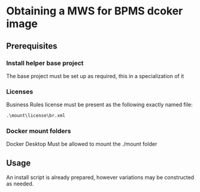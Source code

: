 # Obtaining a MWS for BPMS dcoker image

## Prerequisites

### Install helper base project

The base project must be set up as required, this in a specialization of it

### Licenses
Business Rules license must be present as the following exactly named file:

```bat
.\mount\license\br.xml
```

### Docker mount folders

Docker Desktop Must be allowed to mount the ./mount folder


## Usage

An install script is already prepared, however variations may be constructed as needed.

